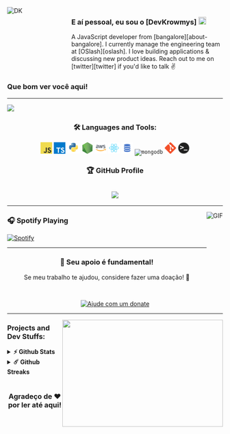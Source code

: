 
<img align="left" width="150" height="150" alt="DK" src="https://i.imgur.com/xjJMlen.png"/>

<h3> E aí pessoal, eu sou o [DevKrowmys] <img width="18px" height="18" src="https://i.imgur.com/DloFx9W.gif"/> </h3>

A JavaScript developer from [bangalore][about-bangalore]. I currently manage the engineering team at [OSlash][oslash]. I love building applications & discussing new product ideas. Reach out to me on [twitter][twitter] if you'd like to talk ✌️
### Que bom ver você aqui! 
<hr>

<img src="https://i.imgur.com/R6FlzQQ.png"/>
<div align="center">
  <h3>🛠️ Languages and Tools:</h3>
  <code><img height="27" src="https://raw.githubusercontent.com/github/explore/80688e429a7d4ef2fca1e82350fe8e3517d3494d/topics/javascript/javascript.png" alt="javascript"></code>
  <code><img height="27" src="https://raw.githubusercontent.com/github/explore/80688e429a7d4ef2fca1e82350fe8e3517d3494d/topics/typescript/typescript.png" alt="typescript"></code>
  <code><img height="30" src="https://raw.githubusercontent.com/github/explore/80688e429a7d4ef2fca1e82350fe8e3517d3494d/topics/python/python.png" alt="python"></code>
  <code><img height="27" src="https://raw.githubusercontent.com/github/explore/80688e429a7d4ef2fca1e82350fe8e3517d3494d/topics/nodejs/nodejs.png" alt="nodejs"></code>
  <code><img height="27" src="https://raw.githubusercontent.com/github/explore/80688e429a7d4ef2fca1e82350fe8e3517d3494d/topics/aws/aws.png" alt="aws"></code>
  <code><img height="27" src="https://raw.githubusercontent.com/github/explore/80688e429a7d4ef2fca1e82350fe8e3517d3494d/topics/react/react.png" alt="react"></code>
  <code><img height="27" src="https://raw.githubusercontent.com/github/explore/80688e429a7d4ef2fca1e82350fe8e3517d3494d/topics/sql/sql.png" alt="sql"></code>
  <code><img height="27" src="https://encrypted-tbn0.gstatic.com/images?q=tbn%3AANd9GcSTTzPAw-55ssm1Im594xYZ9eRQu2JylrkYLg&usqp=CAU" alt="mongodb"></code>
  <code><img height="27" src="https://raw.githubusercontent.com/devicons/devicon/master/icons/git/git-original.svg" alt="git"></code>
  <code><img height="27" src="https://raw.githubusercontent.com/github/explore/80688e429a7d4ef2fca1e82350fe8e3517d3494d/topics/terminal/terminal.png" alt="terminal"></code>
</div>

<!-- Profile Trophy -->
<div align="center">
	<h3>🏆 GitHub Profile</h3><br>
<a href="https://github.com/ryo-ma/github-profile-trophy">
  <img width=800 src="https://github-profile-trophy.vercel.app/?username=devkrowmys&column=8&theme=darkhub&no-frame=true&no-bg=true"/>
</a>
</div>

<hr>

<img align="right" alt="GIF" height="170px" src="https://media.giphy.com/media/J5B1Y8QZnzXXbLQIBu/giphy.gif" />

<h3>🎧 Spotify Playing</h3>

[![Spotify](https://novatorem-kyzbk7wxl-bardiesel.vercel.app/api/spotify)](https://open.spotify.com/intl-pt/artist/53XhwfbYqKCa1cC15pYq2q)

---

<div align="center">
  <h3>🤝 Seu apoio é fundamental!</strong></h3>
  <p>Se meu trabalho te ajudou, considere fazer uma doação! 💖</p><br>

<a href="https://www.buymeacoffee.com/iampavangandhi" target="_blank"><img src="https://cdn.buymeacoffee.com/buttons/v2/default-yellow.png" alt="Ajude com um donate" height="60px" width="217px" ></a>
</div>
<hr>
<img align="right" height="250" width="375" alt="" src="https://raw.githubusercontent.com/iampavangandhi/iampavangandhi/master/gifs/coder.gif" />

### Projects and Dev Stuffs:

<details>
  <summary><b>⚡ Github Stats</b></summary>

  <br />
  <img height="180em" src="https://github-readme-stats.vercel.app/api?username=devkrowmys&show_icons=true&hide_border=true&&count_private=true&include_all_commits=true" />
  <img height="180em" src="https://github-readme-stats.vercel.app/api/top-langs/?username=devkrowmys&exclude_repo=KNN-Image-Classification&show_icons=true&hide_border=true&layout=compact&langs_count=8"/>
</details>

<details>
  <summary><b>☄️ Github Streaks</b></summary>

  <br />
  <img height="180em" src="https://github-readme-streak-stats.herokuapp.com/?user=iampavangandhi&hide_border=true" />
</details>


#

<div align="center">

### Agradeço de ❤️ por ler até aqui!

</div>

